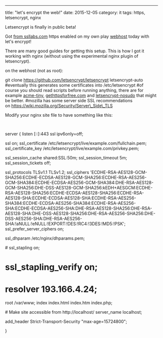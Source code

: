 ---
title: "let's encrypt the web!"
date: 2015-12-05
category: it
tags: https, letsencrypt, nginx

Letsencrypt is finally in public beta!

Got [from ssllabs.com](https://www.ssllabs.com/ssltest/analyze.html?d=mat.rix.fi) https enabled on my own play [webhost](https://mat.rix.fi) today with let's encrypt!

There are many good guides for getting this setup. This is how I got it working with nginx (without using the experimental nginx plugin of letsencrypt).

on the webhost (not as root):

git clone https://github.com/letsencrypt/letsencrypt letsencrypt-auto #eventually this generates some certificates into /etc/letsencrypt #of course you should read scripts before running anything, there are for example [acme-tiny](https://github.com/diafygi/acme-tiny), [gethttpsforfree.com](https://gethttpsforfree.com/) and [letsencrypt-nosudo](https://github.com/diafygi/letsencrypt-nosudo) that might be better. #mozilla has some server side SSL recommendations on https://wiki.mozilla.org/Security/Server\_Side\_TLS

Modify your nginx site file to have something like this:

 

server {
 listen \[::\]:443 ssl ipv6only=off;

ssl on;
 ssl\_certificate /etc/letsencrypt/live/example.com/fullchain.pem;
 ssl\_certificate\_key /etc/letsencrypt/live/example.com/privkey.pem;

ssl\_session\_cache shared:SSL:50m;
 ssl\_session\_timeout 5m;
 ssl\_session\_tickets off;

ssl\_protocols TLSv1.1 TLSv1.2;
 ssl\_ciphers 'ECDHE-RSA-AES128-GCM-SHA256:ECDHE-ECDSA-AES128-GCM-SHA256:ECDHE-RSA-AES256-GCM-SHA384:ECDHE-ECDSA-AES256-GCM-SHA384:DHE-RSA-AES128-GCM-SHA256:DHE-DSS-AES128-GCM-SHA256:kEDH+AESGCM:ECDHE-RSA-AES128-SHA256:ECDHE-ECDSA-AES128-SHA256:ECDHE-RSA-AES128-SHA:ECDHE-ECDSA-AES128-SHA:ECDHE-RSA-AES256-SHA384:ECDHE-ECDSA-AES256-SHA384:ECDHE-RSA-AES256-SHA:ECDHE-ECDSA-AES256-SHA:DHE-RSA-AES128-SHA256:DHE-RSA-AES128-SHA:DHE-DSS-AES128-SHA256:DHE-RSA-AES256-SHA256:DHE-DSS-AES256-SHA:DHE-RSA-AES256-SHA:!aNULL:!eNULL:!EXPORT:!DES:!RC4:!3DES:!MD5:!PSK';
 ssl\_prefer\_server\_ciphers on;

ssl\_dhparam /etc/nginx/dhparams.pem;

\# ssl\_stapling on;
# ssl\_stapling\_verify on;
# resolver 193.166.4.24; 
 root /var/www;
 index index.html index.htm index.php;

\# Make site accessible from http://localhost/
 server\_name localhost;

add\_header Strict-Transport-Security "max-age=15724800";

}
